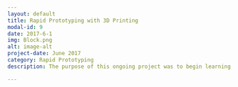 ```yaml
---
layout: default
title: Rapid Prototyping with 3D Printing
modal-id: 9
date: 2017-6-1
img: Block.png
alt: image-alt
project-date: June 2017
category: Rapid Prototyping
description: The purpose of this ongoing project was to begin learning about the abilities of a FFF 3D Printer. I use the Mono Price Maker Select V2 currently with an upgraded all aluminum carriage, Y-bracing, glass build plate, a upgraded cooling fan for the nozzle, and a x-axis belt tensioner. I have been working with various people to help them develop prototypes for their various projects ranging from the medical field to patenting specialized storage containers as pictured above. The next steps with the printer are to be able to develop useful parts for a automotive application, specifically a 2012 Subaru WRX. The use of ABS plastics and PETG to aid in structural durability and heat resistance will aid in the production of strong parts.

---
```

